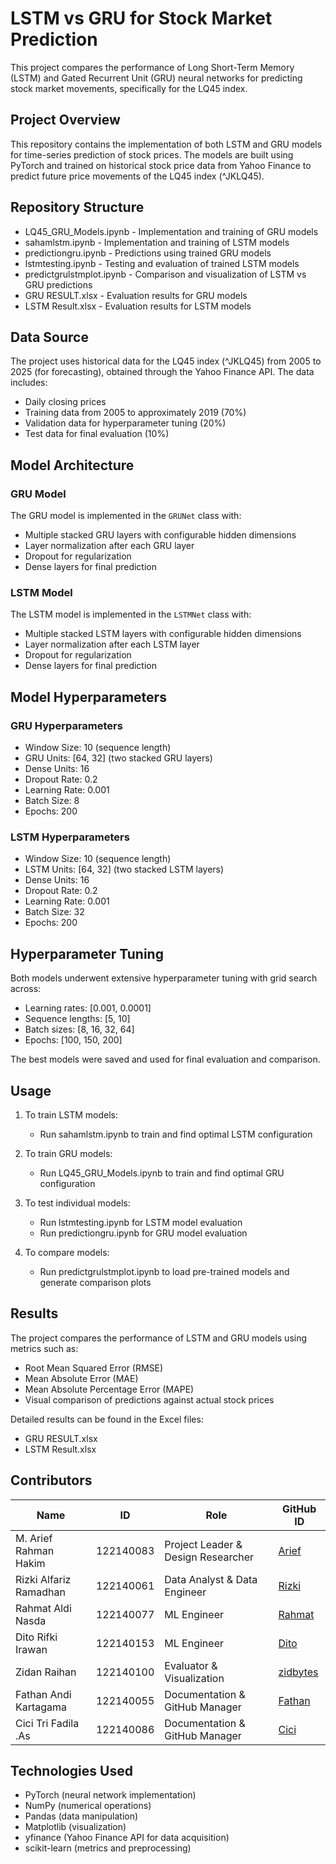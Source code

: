 # LSTM vs GRU for Stock Market Prediction

This project compares the performance of Long Short-Term Memory (LSTM) and Gated Recurrent Unit (GRU) neural networks for predicting stock market movements, specifically for the LQ45 index.

## Project Overview

This repository contains the implementation of both LSTM and GRU models for time-series prediction of stock prices. The models are built using PyTorch and trained on historical stock price data from Yahoo Finance to predict future price movements of the LQ45 index (^JKLQ45).

## Repository Structure

- LQ45_GRU_Models.ipynb - Implementation and training of GRU models
- sahamlstm.ipynb - Implementation and training of LSTM models
- predictiongru.ipynb - Predictions using trained GRU models
- lstmtesting.ipynb - Testing and evaluation of trained LSTM models
- predictgrulstmplot.ipynb - Comparison and visualization of LSTM vs GRU predictions
- GRU RESULT.xlsx - Evaluation results for GRU models
- LSTM Result.xlsx - Evaluation results for LSTM models

## Data Source

The project uses historical data for the LQ45 index (^JKLQ45) from 2005 to 2025 (for forecasting), obtained through the Yahoo Finance API. The data includes:
- Daily closing prices
- Training data from 2005 to approximately 2019 (70%)
- Validation data for hyperparameter tuning (20%)
- Test data for final evaluation (10%)

## Model Architecture

### GRU Model
The GRU model is implemented in the `GRUNet` class with:
- Multiple stacked GRU layers with configurable hidden dimensions
- Layer normalization after each GRU layer
- Dropout for regularization
- Dense layers for final prediction

### LSTM Model
The LSTM model is implemented in the `LSTMNet` class with:
- Multiple stacked LSTM layers with configurable hidden dimensions
- Layer normalization after each LSTM layer
- Dropout for regularization
- Dense layers for final prediction

## Model Hyperparameters

### GRU Hyperparameters
- Window Size: 10 (sequence length)
- GRU Units: [64, 32] (two stacked GRU layers)
- Dense Units: 16
- Dropout Rate: 0.2
- Learning Rate: 0.001
- Batch Size: 8
- Epochs: 200

### LSTM Hyperparameters
- Window Size: 10 (sequence length)
- LSTM Units: [64, 32] (two stacked LSTM layers)
- Dense Units: 16
- Dropout Rate: 0.2
- Learning Rate: 0.001
- Batch Size: 32
- Epochs: 200

## Hyperparameter Tuning

Both models underwent extensive hyperparameter tuning with grid search across:
- Learning rates: [0.001, 0.0001]
- Sequence lengths: [5, 10]
- Batch sizes: [8, 16, 32, 64]
- Epochs: [100, 150, 200]

The best models were saved and used for final evaluation and comparison.

## Usage

1. To train LSTM models:
   - Run sahamlstm.ipynb to train and find optimal LSTM configuration

2. To train GRU models:
   - Run LQ45_GRU_Models.ipynb to train and find optimal GRU configuration

3. To test individual models:
   - Run lstmtesting.ipynb for LSTM model evaluation
   - Run predictiongru.ipynb for GRU model evaluation

4. To compare models:
   - Run predictgrulstmplot.ipynb to load pre-trained models and generate comparison plots

## Results

The project compares the performance of LSTM and GRU models using metrics such as:
- Root Mean Squared Error (RMSE)
- Mean Absolute Error (MAE)
- Mean Absolute Percentage Error (MAPE)
- Visual comparison of predictions against actual stock prices

Detailed results can be found in the Excel files:
- GRU RESULT.xlsx
- LSTM Result.xlsx

## Contributors

| Name                    | ID        | Role                                  | GitHub ID                       |
|-------------------------|-----------|---------------------------------------|----------------------------------|
| M. Arief Rahman Hakim   | 122140083 | Project Leader & Design Researcher    | [Arief](https://github.com/akuayip) |
| Rizki Alfariz Ramadhan  | 122140061 | Data Analyst & Data Engineer         | [Rizki](https://github.com/Alfariz11)|
| Rahmat Aldi Nasda       | 122140077 | ML Engineer                          | [Rahmat](https://github.com/urbaee)|
| Dito Rifki Irawan       | 122140153 | ML Engineer                          | [Dito](https://github.com/Caseinn)|
| Zidan Raihan            | 122140100 | Evaluator & Visualization            | [zidbytes](https://github.com/zidbytes) |
| Fathan Andi Kartagama   | 122140055 | Documentation & GitHub Manager        | [Fathan](https://github.com/pataanggs)|
| Cici Tri Fadila .As     | 122140086 | Documentation & GitHub Manager        | [Cici](https://github.com/ceceyeolie)|

## Technologies Used
- PyTorch (neural network implementation)
- NumPy (numerical operations)
- Pandas (data manipulation)
- Matplotlib (visualization)
- yfinance (Yahoo Finance API for data acquisition)
- scikit-learn (metrics and preprocessing)